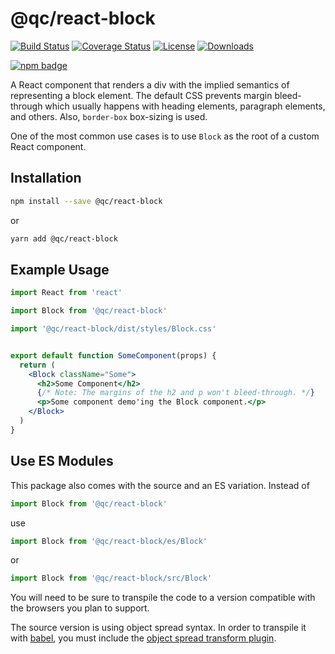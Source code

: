 # @qc/react-block

[![Build Status][travis-svg]][travis-url]
[![Coverage Status][coverage-image]][coverage-url]
[![License][license-image]][license-url]
[![Downloads][downloads-image]][downloads-url]

[![npm badge][npm-badge-png]][package-url]

A React component that renders a div with the implied semantics of representing
a block element.  The default CSS prevents margin bleed-through which usually
happens with heading elements, paragraph elements, and others.  Also,
`border-box` box-sizing is used.

One of the most common use cases is to use `Block` as the root of a custom
React component.


## Installation

```sh
npm install --save @qc/react-block
```

or

```sh
yarn add @qc/react-block
```


## Example Usage

```jsx
import React from 'react'

import Block from '@qc/react-block'

import '@qc/react-block/dist/styles/Block.css'


export default function SomeComponent(props) {
  return (
    <Block className="Some">
      <h2>Some Component</h2>
      {/* Note: The margins of the h2 and p won't bleed-through. */}
      <p>Some component demo'ing the Block component.</p>
    </Block>
  )
}
```


## Use ES Modules

This package also comes with the source and an ES variation.  Instead of

```jsx
import Block from '@qc/react-block'
```

use

```jsx
import Block from '@qc/react-block/es/Block'
```

or

```jsx
import Block from '@qc/react-block/src/Block'
```

You will need to be sure to transpile the code to a version compatible with the
browsers you plan to support.

The source version is using object spread syntax.  In order to transpile it with
[babel], you must include the [object spread transform
plugin][babel-obj-sprd-txm].


[babel]: https://babeljs.io/
[babel-obj-sprd-txm]: https://babeljs.io/docs/plugins/transform-object-rest-spread/
[coverage-image]: https://coveralls.io/repos/github/hypersoftllc/qc-react-block/badge.svg?branch=master
[coverage-url]: https://coveralls.io/github/hypersoftllc/qc-react-block?branch=master
[downloads-image]: http://img.shields.io/npm/dm/@qc/react-block.svg
[downloads-url]: http://npm-stat.com/charts.html?package=@qc/react-block
[license-image]: http://img.shields.io/npm/l/@qc/react-block.svg
[license-url]: LICENSE
[package-url]: https://npmjs.org/package/@qc/react-block
[npm-badge-png]: https://nodei.co/npm/@qc/react-block.png?downloads=true&stars=true
[travis-svg]: https://travis-ci.org/hypersoftllc/qc-react-block.svg?branch=master
[travis-url]: https://travis-ci.org/hypersoftllc/qc-react-block
